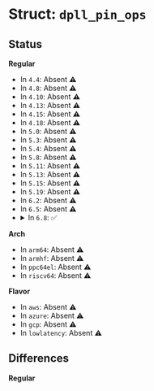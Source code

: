 # Struct: <code>dpll_pin_ops</code>

## Status
<b>Regular</b>
<ul>
<li>
In <code>4.4</code>: Absent ⚠️
</li>
<li>
In <code>4.8</code>: Absent ⚠️
</li>
<li>
In <code>4.10</code>: Absent ⚠️
</li>
<li>
In <code>4.13</code>: Absent ⚠️
</li>
<li>
In <code>4.15</code>: Absent ⚠️
</li>
<li>
In <code>4.18</code>: Absent ⚠️
</li>
<li>
In <code>5.0</code>: Absent ⚠️
</li>
<li>
In <code>5.3</code>: Absent ⚠️
</li>
<li>
In <code>5.4</code>: Absent ⚠️
</li>
<li>
In <code>5.8</code>: Absent ⚠️
</li>
<li>
In <code>5.11</code>: Absent ⚠️
</li>
<li>
In <code>5.13</code>: Absent ⚠️
</li>
<li>
In <code>5.15</code>: Absent ⚠️
</li>
<li>
In <code>5.19</code>: Absent ⚠️
</li>
<li>
In <code>6.2</code>: Absent ⚠️
</li>
<li>
In <code>6.5</code>: Absent ⚠️
</li>
<li>
<details>
<summary>In <code>6.8</code>: ✅</summary>

```c
struct dpll_pin_ops {
    int (*frequency_set)(const struct dpll_pin *, void *, const struct dpll_device *, void *, const u64, struct netlink_ext_ack *);
    int (*frequency_get)(const struct dpll_pin *, void *, const struct dpll_device *, void *, u64 *, struct netlink_ext_ack *);
    int (*direction_set)(const struct dpll_pin *, void *, const struct dpll_device *, void *, const enum dpll_pin_direction, struct netlink_ext_ack *);
    int (*direction_get)(const struct dpll_pin *, void *, const struct dpll_device *, void *, enum dpll_pin_direction *, struct netlink_ext_ack *);
    int (*state_on_pin_get)(const struct dpll_pin *, void *, const struct dpll_pin *, void *, enum dpll_pin_state *, struct netlink_ext_ack *);
    int (*state_on_dpll_get)(const struct dpll_pin *, void *, const struct dpll_device *, void *, enum dpll_pin_state *, struct netlink_ext_ack *);
    int (*state_on_pin_set)(const struct dpll_pin *, void *, const struct dpll_pin *, void *, const enum dpll_pin_state, struct netlink_ext_ack *);
    int (*state_on_dpll_set)(const struct dpll_pin *, void *, const struct dpll_device *, void *, const enum dpll_pin_state, struct netlink_ext_ack *);
    int (*prio_get)(const struct dpll_pin *, void *, const struct dpll_device *, void *, u32 *, struct netlink_ext_ack *);
    int (*prio_set)(const struct dpll_pin *, void *, const struct dpll_device *, void *, const u32, struct netlink_ext_ack *);
    int (*phase_offset_get)(const struct dpll_pin *, void *, const struct dpll_device *, void *, s64 *, struct netlink_ext_ack *);
    int (*phase_adjust_get)(const struct dpll_pin *, void *, const struct dpll_device *, void *, s32 *, struct netlink_ext_ack *);
    int (*phase_adjust_set)(const struct dpll_pin *, void *, const struct dpll_device *, void *, const s32, struct netlink_ext_ack *);
    int (*ffo_get)(const struct dpll_pin *, void *, const struct dpll_device *, void *, s64 *, struct netlink_ext_ack *);
};
```
</details>
</li>
</ul>
<b>Arch</b>
<ul>
<li>
In <code>arm64</code>: Absent ⚠️
</li>
<li>
In <code>armhf</code>: Absent ⚠️
</li>
<li>
In <code>ppc64el</code>: Absent ⚠️
</li>
<li>
In <code>riscv64</code>: Absent ⚠️
</li>
</ul>
<b>Flavor</b>
<ul>
<li>
In <code>aws</code>: Absent ⚠️
</li>
<li>
In <code>azure</code>: Absent ⚠️
</li>
<li>
In <code>gcp</code>: Absent ⚠️
</li>
<li>
In <code>lowlatency</code>: Absent ⚠️
</li>
</ul>

## Differences
<b>Regular</b>
<ul>
</ul>
